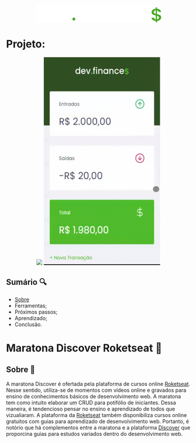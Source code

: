 
<div>
  <p align="center">
    <img src="/assets/logo.svg"/>
  </p>
</div>

# Projeto:
<div>
  <p align="center">
    <img src="/assets/Desktop.gif"/>
    <img src="/assets/Mobile.gif"/>
  </p>
</div>

## Sumário :mag:
* [Sobre](#sobre)
* Ferramentas;
* Próximos passos;
* Aprendizado;
* Conclusão.

<a id="sobre"></a>

# Maratona Discover Roketseat :rocket:

## Sobre :book:

A maratona Discover é ofertada pela plataforma de cursos online [Roketseat](https://app.rocketseat.com.br/). Nesse sentido, utiliza-se de momentos com vídeos online e gravados para ensino de conhecimentos básicos de desenvolvimento web. A maratona tem como intuito elaborar um CRUD para potifólio de iniciantes. Dessa maneira, é tendencioso pensar no ensino e aprendizado de todos que vizualiaram. A plataforma da [Roketseat](https://app.rocketseat.com.br/) também disponibiliza cursos online gratuitos com guias para aprendizado de desenvolvimento web. Portanto, é notório que há complementos entre a maratona e a plataforma [Discover](https://app.rocketseat.com.br/discover) que proporcina guias para estudos variados dentro do desenvolvimento web.
